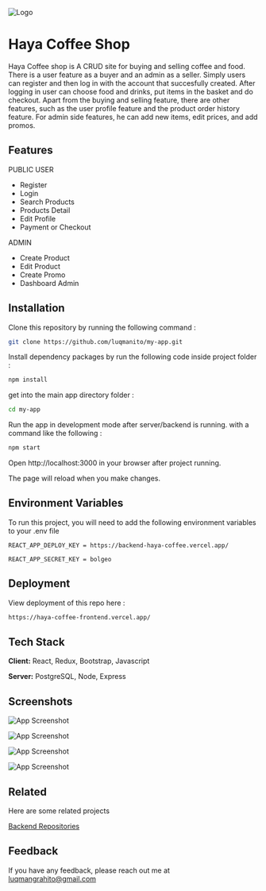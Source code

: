 
![Logo](https://res.cloudinary.com/dwxujoxc7/image/upload/v1674098385/project2/center.-removebg-preview_dxnbc2.png)


# Haya Coffee Shop

Haya Coffee shop is A CRUD site for buying and selling coffee and food. There is a user feature as a buyer and an admin as a seller. Simply users can register and then log in with the account that succesfully created. After logging in user can choose food and drinks, put items in the basket and do checkout. Apart from the buying and selling feature, there are other features, such as the user profile feature and the product order history feature. For admin side features, he can add new items, edit prices, and add promos.


## Features

PUBLIC USER
- Register
- Login
- Search Products
- Products Detail
- Edit Profile
- Payment or Checkout

ADMIN
- Create Product
- Edit Product
- Create Promo
- Dashboard Admin



## Installation

Clone this repository by running the following command :

```bash
git clone https://github.com/luqmanito/my-app.git
```
Install dependency packages by run the following code inside project folder :

```bash
npm install
```
get into the main app directory folder :

```bash
cd my-app
```
Run the app in development mode after server/backend is running. with a command like the following :

```bash
npm start
```
Open http://localhost:3000 in your browser after project running.

The page will reload when you make changes.
    
## Environment Variables

To run this project, you will need to add the following environment variables to your .env file

`REACT_APP_DEPLOY_KEY = https://backend-haya-coffee.vercel.app/` 

`REACT_APP_SECRET_KEY = bolgeo`



## Deployment

View deployment of this repo here :

```bash
https://haya-coffee-frontend.vercel.app/
```


## Tech Stack

**Client:** React, Redux, Bootstrap, Javascript

**Server:** PostgreSQL, Node, Express


## Screenshots

![App Screenshot](https://res.cloudinary.com/dwxujoxc7/image/upload/v1674097752/project2/co3_wwfyvo.jpg)

![App Screenshot](https://res.cloudinary.com/dwxujoxc7/image/upload/v1674097752/project2/co1_t6d0vl.jpg)

![App Screenshot](https://res.cloudinary.com/dwxujoxc7/image/upload/v1674099009/project2/col2_yaa9o1.jpg)

![App Screenshot](https://res.cloudinary.com/dwxujoxc7/image/upload/v1674097752/project2/col4_yb72ij.jpg)




## Related

Here are some related projects

[Backend Repositories](https://github.com/luqmanito/Project-1-Restful-API-Mockup-Haya-Coffee)


## Feedback

If you have any feedback, please reach out me at luqmangrahito@gmail.com

